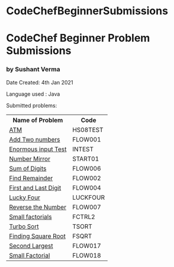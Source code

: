 # CodeChefBeginnerSubmissions
<h1>CodeChef Beginner Problem Submissions</h1>
<h3>by Sushant Verma</h3>
<p> Date Created: 4th Jan 2021</p>
<div>
  <p> Language used : Java </p>
  <p> Submitted problems: </p>
  <table>
    <tr>
      <th> Name of Problem </th>
      <th> Code </th>
    </tr>
    <tr>
      <td> <a href="https://www.codechef.com/problems/HS08TEST"> ATM </a> </td>
      <td> HS08TEST </td>
    </tr>
    <tr>
      <td> <a href="https://www.codechef.com/problems/FLOW001"> Add Two numbers </a> </td>
      <td> FLOW001 </td>
    </tr>
    <tr>
      <td> <a href="https://www.codechef.com/problems/INTEST"> Enormous input Test </a> </td>
      <td> INTEST </td>
    </tr>
    <tr>
      <td> <a href="https://www.codechef.com/problems/START01"> Number Mirror </a> </td>
      <td> START01 </td>
    </tr>
    <tr>
      <td> <a href="https://www.codechef.com/problems/FLOW006"> Sum of Digits </a> </td>
      <td> FLOW006 </td>
    </tr>
    <tr>
      <td> <a href="https://www.codechef.com/problems/FLOW002"> Find Remainder </a> </td>
      <td> FLOW002 </td>
    </tr>
    <tr>
      <td> <a href="https://www.codechef.com/problems/FLOW004"> First and Last Digit </a> </td>
      <td> FLOW004 </td>
    </tr>
    <tr>
      <td> <a href="https://www.codechef.com/problems/LUCKFOUR"> Lucky Four </a> </td>
      <td> LUCKFOUR </td>
    </tr>
    <tr>
      <td> <a href="https://www.codechef.com/problems/FLOW007"> Reverse the Number </a> </td>
      <td> FLOW007 </td>
    </tr>
    <tr>
      <td> <a href="https://www.codechef.com/problems/FCTRL2"> Small factorials </a> </td>
      <td> FCTRL2 </td>
    </tr>
    <tr>
      <td> <a href="https://www.codechef.com/problems/TSORT"> Turbo Sort </a> </td>
      <td> TSORT </td>
    </tr>
    <tr>
      <td> <a href="https://www.codechef.com/problems/FSQRT"> Finding Square Root </a> </td>
      <td> FSQRT </td>
    </tr>
    <tr>
      <td> <a href="https://www.codechef.com/problems/FLOW017"> Second Largest </a> </td>
      <td> FLOW017 </td>
    </tr>
    <tr>
      <td> <a href="https://www.codechef.com/problems/FLOW018"> Small Factorial </a> </td>
      <td> FLOW018 </td>
    </tr>
    <!--
    Copy for new Row:
    <tr>
      <td> <a href="https://www.codechef.com/problems/">  </a> </td>
      <td>  </td>
    </tr>
    -->
  </table>
